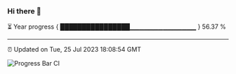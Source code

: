 ### Hi there 👋

⏳ Year progress { ████████████████▁▁▁▁▁▁▁▁▁▁▁▁▁▁ } 56.37 %

---

⏰ Updated on Tue, 25 Jul 2023 18:08:54 GMT

![Progress Bar CI](https://github.com/Shyam-Makwana/GitHub-Actions-Demo/workflows/Progress%20Bar%20CI/badge.svg)
